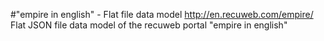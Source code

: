 #"empire in english" - Flat file data model
http://en.recuweb.com/empire/
Flat JSON file data model of the recuweb portal "empire in english"
